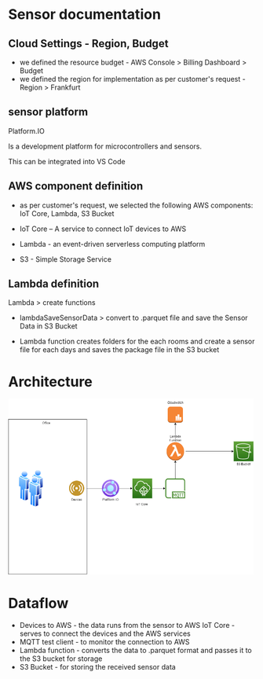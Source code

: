 # Sensor documentation

## Cloud Settings - Region, Budget

- we defined the resource budget - AWS Console > Billing Dashboard > Budget
- we defined the region for implementation as per customer's request - Region > Frankfurt

## sensor platform
Platform.IO

Is a development platform for microcontrollers and sensors.

This can be integrated into VS Code

## AWS component definition

- as per customer's request, we selected the following AWS components: IoT Core, Lambda, S3 Bucket
  
- IoT Core – A service to connect IoT devices to AWS
- Lambda - an event-driven serverless computing platform
- S3 - Simple Storage Service


## Lambda definition

Lambda > create functions

- lambdaSaveSensorData > convert to .parquet file and save the Sensor Data in S3 Bucket
  
- Lambda function creates folders for the each rooms and create a sensor file for each days and saves the package file in the S3 bucket

# Architecture

 <img src="./Images/diagramSensor.png" title="Screenshot" width="500"/>

# Dataflow

- Devices to AWS - the data runs from the sensor to AWS IoT Core - serves to connect the devices and the AWS services
- MQTT test client - to monitor the connection to AWS
- Lambda function - converts the data to .parquet format and passes it to the S3 bucket for storage
- S3 Bucket - for storing the received sensor data
